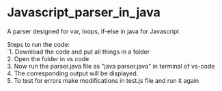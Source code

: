 # Javascript_parser_in_java
A parser designed for var, loops, if-else in java for Javascript

Steps to run the code:<br />
`1. Download the code and put all things in a folder <br />
 2. Open the folder in vs code <br />
 3. Now run the parser.java file as "java parser.java" in terminal of vs-code <br />
 4. The corresponding output will be displayed. <br />
 5. To test for errors make modifications in test.js file and run it again
